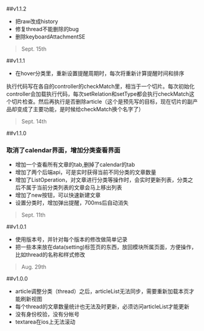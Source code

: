 ##v1.1.2
- 把raw改成history
- 修复thread不能删除的bug
- 删除keyboardAttachmentSE

>Sept. 15th

##v1.1.1
- 在hover分类里，重新设置提醒周期时，每次将重新计算提醒时间和排序

执行代码写在各自的controller的checkMatch里，相当于一个切片。每次初始化controller会加载执行代码，每次setRelation和setType都会执行checkMatch这个切片检查。然后再执行是否删除article（这个是预先写的目标，现在切片的副产品却变成了主要功能，是时候给checkMatch换个名字了）

> Sept. 14th

##v1.1.0
###  取消了calendar界面，增加分类查看界面
- 增加一个查看所有文章的tab,删掉了calendar的tab
- 增加了两个后端api，可是实时获得当前不同分类的文章数量
- 增加了ListOperation，对文章进行分类等操作时，会实时更新列表，分类之后不属于当前分类列表的文章会马上移出列表
- 增加了new按钮，可以快速新建文章
- 设置分类时，增加弹出提醒，700ms后自动消失

> Sept. 11th 


##v1.0.1 
- 使用版本号，并针对每个版本的修改做简单记录
- 把一些本来放在data(setting)标签页的东西，放回模块所属页面，方便操作，比如thread的名称和样式修改

> Aug. 29th

##v1.0.0

* article调整分类（thread）之后，articleList无法同步，需要重新加载本页才能刷新视图
* 每个thread的文章数量统计也无法及时更新，必须访问articleList才能更新
* 没有身份校验，没有分帐号
* textarea在ios上无法滚动